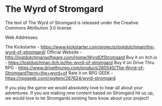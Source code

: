 # The Wyrd of Stromgard
The text of The Wyrd of Stromgard is released under the Creative Commons Attribution 3.0 license.

Web Addresses:

The Kickstarter - https://www.kickstarter.com/projects/lostdutchman/the-wyrd-of-stromgard/
Official Website - http://lostdutchmansoftware.com/Home/WyrdOfStromgard
Buy it on itch.io - https://lostdutchman.itch.io/the-wyrd-of-stromgard
Buy it on Drive Thru RPG - https://www.drivethrurpg.com/product/280540/The-Wyrd-of-Stromgard?term=the+wyrd+of
Rate it on RPG GEEK - https://rpggeek.com/rpgitem/267624/wyrd-stromgard

If you play the game we would absolutely love to hear all about your adventures. If you are making new content based on Stromgard hit us up, we would love to let Stromgards existing fans know about your project!
